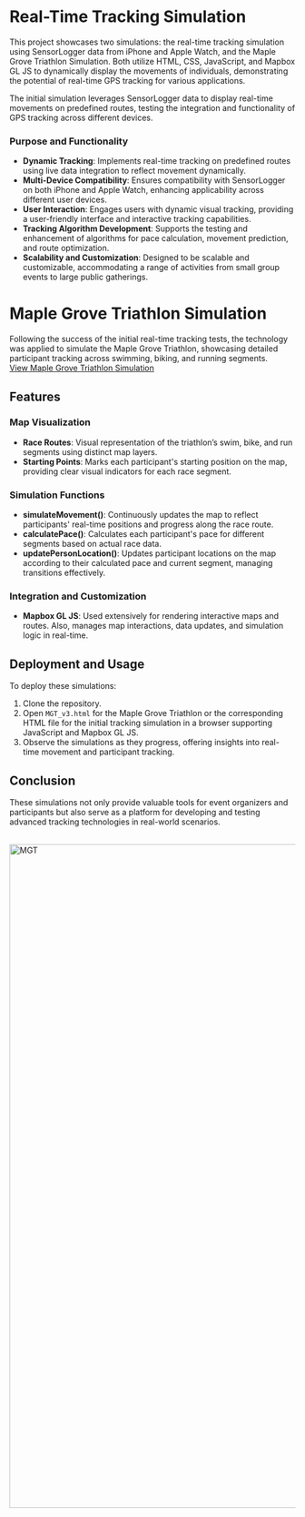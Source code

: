 # Real-Time Tracking Simulation
This project showcases two simulations: the real-time tracking simulation using SensorLogger data from iPhone and Apple Watch, and the Maple Grove Triathlon Simulation. Both utilize HTML, CSS, JavaScript, and Mapbox GL JS to dynamically display the movements of individuals, demonstrating the potential of real-time GPS tracking for various applications.

The initial simulation leverages SensorLogger data to display real-time movements on predefined routes, testing the integration and functionality of GPS tracking across different devices.

### Purpose and Functionality
- **Dynamic Tracking**: Implements real-time tracking on predefined routes using live data integration to reflect movement dynamically.
- **Multi-Device Compatibility**: Ensures compatibility with SensorLogger on both iPhone and Apple Watch, enhancing applicability across different user devices.
- **User Interaction**: Engages users with dynamic visual tracking, providing a user-friendly interface and interactive tracking capabilities.
- **Tracking Algorithm Development**: Supports the testing and enhancement of algorithms for pace calculation, movement prediction, and route optimization.
- **Scalability and Customization**: Designed to be scalable and customizable, accommodating a range of activities from small group events to large public gatherings.

# Maple Grove Triathlon Simulation
Following the success of the initial real-time tracking tests, the technology was applied to simulate the Maple Grove Triathlon, showcasing detailed participant tracking across swimming, biking, and running segments.
<br>
[View Maple Grove Triathlon Simulation](https://hx7n46.csb.app/)

## Features

### Map Visualization
- **Race Routes**: Visual representation of the triathlon’s swim, bike, and run segments using distinct map layers.
- **Starting Points**: Marks each participant's starting position on the map, providing clear visual indicators for each race segment.

### Simulation Functions
- **simulateMovement()**: Continuously updates the map to reflect participants' real-time positions and progress along the race route.
- **calculatePace()**: Calculates each participant's pace for different segments based on actual race data.
- **updatePersonLocation()**: Updates participant locations on the map according to their calculated pace and current segment, managing transitions effectively.

### Integration and Customization
- **Mapbox GL JS**: Used extensively for rendering interactive maps and routes. Also, manages map interactions, data updates, and simulation logic in real-time.

## Deployment and Usage
To deploy these simulations:
1. Clone the repository.
2. Open `MGT_v3.html` for the Maple Grove Triathlon or the corresponding HTML file for the initial tracking simulation in a browser supporting JavaScript and Mapbox GL JS.
3. Observe the simulations as they progress, offering insights into real-time movement and participant tracking.

## Conclusion

These simulations not only provide valuable tools for event organizers and participants but also serve as a platform for developing and testing advanced tracking technologies in real-world scenarios.

<br>

<img width="1167" alt="MGT" src="https://github.com/RTGS-Lab/realtime-race-simulation/assets/103837294/5d6756be-e2e1-4190-bcc6-110beacb7756">
